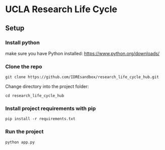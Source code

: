 # UCLA Research Life Cycle

## Setup

### Install python
make sure you have Python installed:
https://www.python.org/downloads/

### Clone the repo
`git clone https://github.com/IDREsandbox/research_life_cycle_hub.git`

Change directory into the project folder:

`cd research_life_cycle_hub`

### Install project requirements with pip
`pip install -r requirements.txt`

### Run the project
`python app.py`
